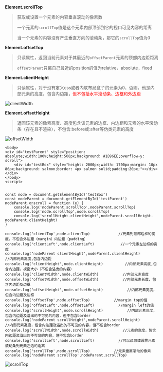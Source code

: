 **Element.scrollTop**

> 获取或设置一个元素的内容垂直滚动的像素数
>
> 一个元素的`scrollTop`值是这个元素内部顶部到它的视口可见内容的距离
>
> 当一个元素的内容没有产生垂直方向的滚动条，那它的`scrollTop`值为0



**Element.offsetTop**

> 只读属性，返回当前元素对于其最近的`offsetParent`元素的顶部内边距距离
>
> `offsetParent`只离自己最近的position的值为relative，absolute，fixed



**Element.clientHeight**

> 只读属性，对于没有定义css或者内联布局盒子的元素为0，否则，他是内部元素的高度，包含内边距，<font color=red>但不包括水平滚动条、边框和外边距</font>

![clientWidth](E:\project\vue-blog-ts\src\assets\note\css\clientWidth.png)



**Element.offsetHeight**

> 返回该元素的像素高度、高度包含该元素的边框、内边距和元素的水平滚动条（存在且不渲染），不包含:before或:after等伪类元素的高度

![offsetWidth](E:\project\vue-blog-ts\src\assets\note\css\offsetWidth.png)



```
<body>
<div id="testParent" style="position: absolute;width:100%;height:500px;background: #1B96EE;overflow-y: scroll">
    <div id="testBox" style="height: 2000px;width: 1700px;margin: 10px 86px;background: salmon;border: 4px salmon solid;padding:20px;"></div>
</div>
</body>
<script>


const node = document.getElementById('testBox')
const nodeParent = document.getElementById('testParent')
nodeParent.onscroll = function (e) {
    console.log('nodeParent.scrollTop',nodeParent.scrollTop)
    console.log('node.scrollTop',node.scrollTop)
    console.log('scrollHeight-clientHeight',nodeParent.scrollHeight-nodeParent.clientHeight)
}

console.log('clientTop',node.clientTop)             //元素到顶部边框的宽度，不包含外边距（margin）内边距（padding）
console.log('clientLeft',node.clientLeft)            //一个元素左边框的宽度
console.log('nodeParent clientHeight',nodeParent.clientHeight)          //内部元素高度,包含内边距
console.log('clientHeight',node.clientHeight)          //内部元素高度,包含内边距，视窗大小（不包含溢出的内容）
console.log('clientWidth',node.clientWidth)           //内部元素宽度
console.log('offsetWidth',node.offsetWidth)           //内部元素长度，包含内边距及边框
console.log('offsetHeight',node.offsetHeight)           //内部元素宽度，包含内边距及边框
console.log('offsetTop',node.offsetTop)           //margin top的值
console.log('offsetLeft',node.offsetLeft)           //margin left的值
console.log('scrollHeight',node.scrollHeight)           //内部元素高度，包含内边距及溢出的不可见的内容，但不包含border
console.log('nodeParent scrollHeight',nodeParent.scrollHeight)           //内部元素高度，包含内边距及溢出的不可见的内容，但不包含border
console.log('scrollWidth',node.scrollWidth)           //元素的宽度，包含内边距及溢出的不可见的内容，但不包含border
console.log('scrollLeft',node.scrollLeft)           //可以读取或设置元素滚动条到元素左边的距离
console.log('scrollTop',node.scrollTop)           //元素垂直滚动的像素
console.log('nodeParent scrollTop',nodeParent.scrollTop)
```



![scrollTop](E:\project\vue-blog-ts\src\assets\note\css\scrollTop.jpeg)
